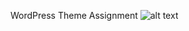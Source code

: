 WordPress Theme Assignment ![alt text](https://www.pinclipart.com/picdir/big/492-4926806_brush-icon-png-fq17w-drone-clipart.png?s=100x100)
